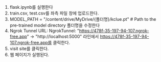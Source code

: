 1. flask.ipynb를 실행한다
2. train.csv, test.csv를 좌측 파일 창에 업로드한다.
3. MODEL_PATH = "/content/drive/MyDrive/{폴더명}/kclue.pt"  # Path to the pre-trained model directory 폴더명을 수정한다
4. Ngrok Tunnel URL: NgrokTunnel: "https://478f-35-197-94-107.ngrok-free.app" -> "http://localhost:5000" 라인에서 https://478f-35-197-94-107.ngrok-free.app를 클릭한다.
5. visit site를 클릭한다.
6. 웹 페이지가 실행된다.
